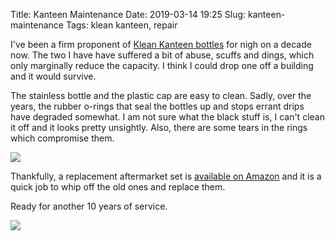 Title: Kanteen Maintenance
Date: 2019-03-14 19:25
Slug: kanteen-maintenance
Tags: klean kanteen, repair

I've been a firm proponent of [Klean Kanteen bottles](https://www.kleankanteen.com/collections/water-bottles) for nigh on a decade now. The two I have have suffered a bit of abuse, scuffs and dings, which only marginally reduce the capacity. I think I could drop one off a building and it would survive.

The stainless bottle and the plastic cap are easy to clean. Sadly, over the years, the rubber o-rings that seal the bottles up and stops errant drips have degraded somewhat. I am not sure what the black stuff is, I can't clean it off and it looks pretty unsightly. Also, there are some tears in the rings which compromise them.

<img src="/images/2019-03-14 rings.jpg" class="align-center" />

Thankfully, a replacement aftermarket set is [available on Amazon](ttps://www.amazon.co.uk/Klean-Kanteen-Maintenance-Kit/dp/B01ENNLIAA/) and it is a quick job to whip off the old ones and replace them.

Ready for another 10 years of service.

<img src="/images/2019-03-14 kanteens.jpg" class="align-center" />
